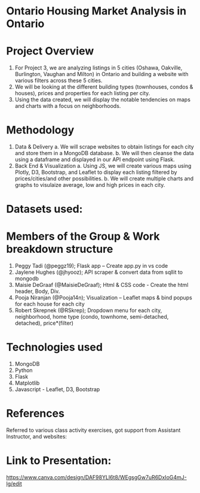 # Ontario Housing Market Analysis in Ontario

# Project Overview
1. For Project 3, we are analyzing listings in 5 cities (Oshawa, Oakville, Burlington, Vaughan and Milton) in Ontario and building a website with various filters across these 5 cities. 
2. We will be looking at the different building types (townhouses, condos & houses), prices and properties for each listing per city.
3. Using the data created, we will display the notable tendencies on maps and charts with a focus on neighborhoods.

# Methodology
1. Data & Delivery
	a. We will scrape websites to obtain listings for each city and store them in a MongoDB database.
	b. We will then cleanse the data using a dataframe and displayed in our API endpoint using Flask.
2. Back End & Visualization
	a. Using JS, we will create various maps using Plotly, D3, Bootstrap, and Leaflet to display each listing filtered by prices/cities/and other possibilities.
	b. We will create multiple charts and graphs to visulaize average, low and high prices in each city.

# Datasets used:


# Members of the Group & Work breakdown structure
1. Peggy Tadi (@peggz19); Flask app –  Create app.py in vs code
2. Jaylene Hughes (@jhyooz); API scraper & convert data from sqllit to mongodb
3. Maisie DeGraaf (@MaisieDeGraaf); Html & CSS code - Create the html header, Body, Div.
4. Pooja Niranjan (@Pooja14n); Visualization – Leaflet maps & bind popups for each house for each city
5. Robert Skrepnek (@RSkrep); Dropdown menu for each city, neighborhood, home type (condo, townhome, semi-detached, detached), price*(filter)

# Technologies used
1. MongoDB
2. Python
3. Flask
4. Matplotlib
5. Javascript - Leaflet, D3, Bootstrap

# References
Referred to various class activity exercises, got support from Assistant Instructor, and websites: 


# Link to Presentation: 

https://www.canva.com/design/DAF98YLI6t8/WEgsgGw7uR6DxIoG4mJ-lg/edit


